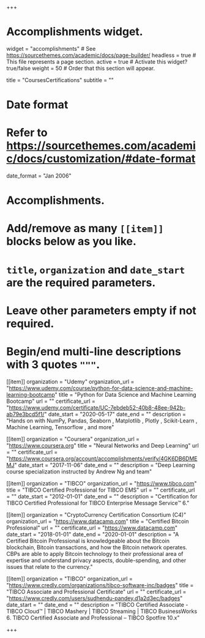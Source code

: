 +++
# Accomplishments widget.
widget = "accomplishments"  # See https://sourcethemes.com/academic/docs/page-builder/
headless = true  # This file represents a page section.
active = true  # Activate this widget? true/false
weight = 50  # Order that this section will appear.

title = "Courses&shy;Certifications"
subtitle = ""

# Date format
#   Refer to https://sourcethemes.com/academic/docs/customization/#date-format
date_format = "Jan 2006"

# Accomplishments.
#   Add/remove as many `[[item]]` blocks below as you like.
#   `title`, `organization` and `date_start` are the required parameters.
#   Leave other parameters empty if not required.
#   Begin/end multi-line descriptions with 3 quotes `"""`.


[[item]]
  organization = "Udemy"
  organization_url = "https://www.udemy.com/course/python-for-data-science-and-machine-learning-bootcamp"
  title = "Python for Data Science and Machine Learning Bootcamp"
  url = ""
  certificate_url = "https://www.udemy.com/certificate/UC-7ebdeb52-40b8-48ee-942b-ab79e3bcd5f1/"
  date_start = "2020-05-17"
  date_end = ""
  description = "Hands on with NumPy, Pandas, Seaborn , Matplotlib , Plotly , Scikit-Learn , Machine Learning, Tensorflow , and more"


[[item]]
  organization = "Coursera"
  organization_url = "https://www.coursera.org"
  title = "Neural Networks and Deep Learning"
  url = ""
  certificate_url = "https://www.coursera.org/account/accomplishments/verify/4GK6DB6DMEMJ"
  date_start = "2017-11-06"
  date_end = ""
  description = "Deep Learning course specialization instructed by Andrew Ng and team"

[[item]]
  organization = "TIBCO"
  organization_url = "https://www.tibco.com"
  title = "TIBCO Certified Professional for TIBCO EMS"
  url = ""
  certificate_url = ""
  date_start = "2012-01-01"
  date_end = ""
  description = "Certification for TIBCO Certified Professional for TIBCO Enterprise Message Service™ 6."


[[item]]
  organization = "CryptoCurrency Certification Consortium (C4)"
  organization_url = "https://www.datacamp.com"
  title = "Certified Bitcoin Professional"
  url = ""
  certificate_url = "https://www.datacamp.com"
  date_start = "2018-01-01"
  date_end = "2020-01-01"
  description = "A Certified Bitcoin Professional is knowledgeable about the Bitcoin blockchain, Bitcoin transactions, and how the Bitcoin network operates. CBPs are able to apply Bitcoin technology to their professional area of expertise and understand privacy aspects, double-spending, and other issues that relate to the currency."

[[item]]
  organization = "TIBCO"
  organization_url = "https://www.credly.com/organizations/tibco-software-inc/badges"
  title = "TIBCO Associate and Professional Certificate"
  url = ""
  certificate_url = "https://www.credly.com/users/sudhendu-pandey.d1a2d3ec/badges"
  date_start = ""
  date_end = ""
  description = "TIBCO Certified Associate - TIBCO Cloud™ | TIBCO Mashery | TIBCO Streaming | TIBCO BusinessWorks 6. TIBCO Certified Associate and Professional – TIBCO Spotfire 10.x"

+++
